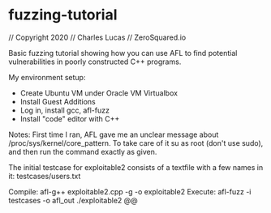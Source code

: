 # fuzzing-tutorial

// Copyright 2020
// Charles Lucas
// ZeroSquared.io

Basic fuzzing tutorial showing how you can use AFL to find potential vulnerabilities in poorly constructed C++ programs.


My environment setup:
- Create Ubuntu VM under Oracle VM Virtualbox
- Install Guest Additions
- Log in, install gcc, afl-fuzz
- Install "code" editor with C++

Notes:
  First time I ran, AFL gave me an unclear message about /proc/sys/kernel/core_pattern.
  To take care of it su as root (don't use sudo), and then run the command exactly as given.

The initial testcase for exploitable2 consists of a textfile with a few names in it:  testcases/users.txt

Compile:  afl-g++ exploitable2.cpp -g -o exploitable2
Execute:  afl-fuzz -i testcases -o afl_out ./exploitable2 @@